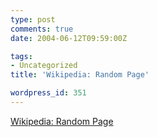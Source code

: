 ```yaml
---
type: post
comments: true
date: 2004-06-12T09:59:00Z

tags:
- Uncategorized
title: 'Wikipedia: Random Page'

wordpress_id: 351
---
```


[Wikipedia: Random Page](http://en.wikipedia.org/wiki/Special:Randompage)
